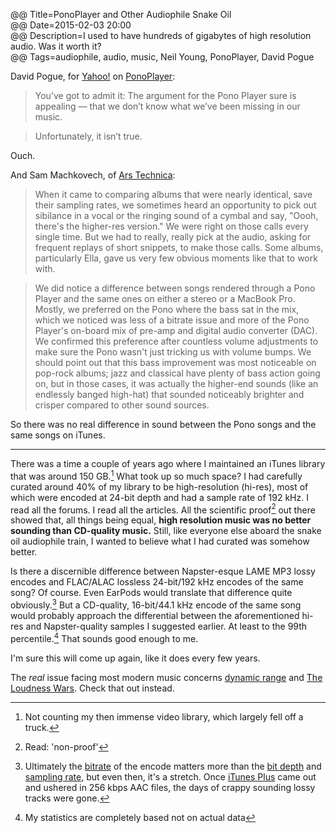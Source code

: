 @@ Title=PonoPlayer and Other Audiophile Snake Oil  
@@ Date=2015-02-03 20:00  
@@ Description=I used to have hundreds of gigabytes of high resolution audio. Was it worth it?  
@@ Tags=audiophile, audio, music, Neil Young, PonoPlayer, David Pogue  

David Pogue, for [Yahoo!][yahoo] on [PonoPlayer][kickstarter]:
>You’ve got to admit it: The argument for the Pono Player sure is appealing — that we don’t know what we’ve been missing in our music.

>Unfortunately, it isn’t true.

Ouch.

And Sam Machkovech, of [Ars Technica][arstechnica]:
>When it came to comparing albums that were nearly identical, save their sampling rates, we sometimes heard an opportunity to pick out sibilance in a vocal or the ringing sound of a cymbal and say, "Oooh, there's the higher-res version." We were right on those calls every single time. But we had to really, really pick at the audio, asking for frequent replays of short snippets, to make those calls. Some albums, particularly Ella, gave us very few obvious moments like that to work with.

>We did notice a difference between songs rendered through a Pono Player and the same ones on either a stereo or a MacBook Pro. Mostly, we preferred on the Pono where the bass sat in the mix, which we noticed was less of a bitrate issue and more of the Pono Player's on-board mix of pre-amp and digital audio converter (DAC). We confirmed this preference after countless volume adjustments to make sure the Pono wasn't just tricking us with volume bumps. We should point out that this bass improvement was most noticeable on pop-rock albums; jazz and classical have plenty of bass action going on, but in those cases, it was actually the higher-end sounds (like an endlessly banged high-hat) that sounded noticeably brighter and crisper compared to other sound sources.

So there was no real difference in sound between the Pono songs and the same songs on iTunes. 

***

There was a time a couple of years ago where I maintained an iTunes library that was around 150 GB.[^t] What took up so much space? I had carefully curated around 40% of my library to be high-resolution (hi-res), most of which were encoded at 24-bit depth and had a sample rate of 192 kHz. I read all the forums. I read all the articles. All the scientific proof[^np] out there showed that, all things being equal,  **high resolution music was no better sounding than CD-quality music.** Still, like everyone else aboard the snake oil audiophile train, I wanted to believe what I had curated was somehow better. 

Is there a discernible difference between Napster-esque LAME MP3 lossy encodes and FLAC/ALAC lossless 24-bit/192 kHz encodes of the same song? Of course. Even EarPods would translate that difference quite obviously.[^o] But a CD-quality, 16-bit/44.1 kHz encode of the same song would probably approach the differential between the aforementioned hi-res and Napster-quality samples I suggested earlier. At least to the 99th percentile.[^n] That sounds good enough to me.

I'm sure this will come up again, like it does every few years. 

The *real* issue facing most modern music concerns [dynamic range][wikipedia] and [The Loudness Wars][wikipedia 2]. Check that out instead.

[^t]: Not counting my then immense video library, which largely fell off a truck.
[^np]: Read: 'non-proof'
[^o]: Ultimately the [bitrate][wikipedia 3] of the encode matters more than the [bit depth][wikipedia 4] and [sampling rate,][wikipedia 5] but even then, it's a stretch. Once [iTunes Plus][wikipedia 6] came out and ushered in 256 kbps AAC files, the days of crappy sounding lossy tracks were gone. 
[^n]: My statistics are completely based not on actual data

[arstechnica]: http://arstechnica.com/gadgets/2015/02/pono-player-review-a-tall-refreshing-drink-of-snake-oil/2/
[kickstarter]: https://www.kickstarter.com/projects/1003614822/ponomusic-where-your-soul-rediscovers-music
[wikipedia]: https://en.wikipedia.org/wiki/Dynamic_range
[wikipedia 2]: https://en.wikipedia.org/wiki/Loudness_war
[wikipedia 3]: https://en.wikipedia.org/wiki/Bit_rate#Audio
[wikipedia 4]: https://en.wikipedia.org/wiki/Audio_bit_depth
[wikipedia 5]: https://en.wikipedia.org/wiki/Sampling_(signal_processing)#Sampling_rate
[wikipedia 6]: https://en.wikipedia.org/wiki/ITunes_Store#Pricing_model
[yahoo]: https://www.yahoo.com/tech/it-was-one-of-kickstarters-most-successful-109496883039.html